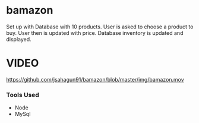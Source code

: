 # bamazon 

Set up with Database with 10 products. 
User is asked to choose a product to buy.
User then is updated with price.
Database inventory is updated and displayed.

# VIDEO
https://github.com/jsahagun91/bamazon/blob/master/img/bamazon.mov

### Tools Used

- Node
- MySql 
